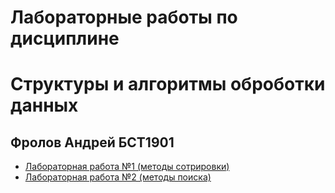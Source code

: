 # Лабораторные работы по дисциплине 
# Структуры и алгоритмы оброботки данных
## Фролов Андрей БСТ1901

* [Лабораторная работа №1 (методы сотрировки)](Lab1/Lab1_БСТ1901_Фролов.ipynb)
* [Лабораторная работа №2 (методы поиска)](Lab2/Lab2_БСТ1901_Фролов.ipynb)
